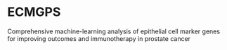 # ECMGPS
Comprehensive machine-learning analysis of epithelial cell marker genes for improving outcomes and immunotherapy in prostate cancer
